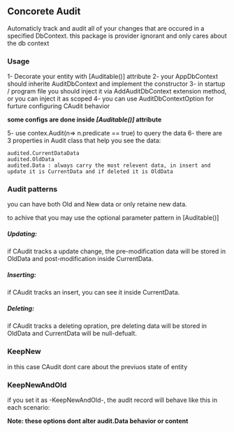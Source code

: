 ﻿## Concorete Audit
 Automaticly track and audit all of your changes that are occured in a specified DbContext.
 this package is provider ignorant and only cares about the db context

### Usage

1- Decorate your entity with [Auditable()] attribute
2- your AppDbContext should inherite AuditDbContext and implement the constructor
3- in startup / program file you should inject it via AddAuditDbContext extension method, or you can inject it as scoped
4- you can use AuditDbContextOption for furture configuring CAudit behavior

**some configs are done inside _[Auditable()]_ attribute**

5- use contex.Audit<entity>(n=> n.predicate == true) to query the data
6- there are 3 properties in Audit<entity> class that help you see the data:
```
audited.CurrentDataData 
audited.OldData 
audited.Data : always carry the most relevent data, in insert and update it is CurrentData and if deleted it is OldData
```
### Audit patterns

you can have both Old and New data or only retaine new data.

to achive that you may use the optional parameter pattern in [Auditable()]


##### Updating:
if CAudit tracks a update change, the pre-modification data will be stored in OldData and post-modification inside CurrentData.

##### Inserting:
if CAudit tracks an insert, you can see it inside CurrentData.

##### Deleting:
if CAudit tracks a deleting opration, pre deleting data will be stored in OldData and CurrentData will be null-defualt.

### KeepNew
in this case CAudit dont care about the previuos state of entity

### KeepNewAndOld
if you set it as -KeepNewAndOld-, the audit record will behave like this in each scenario:

**Note: these options dont alter audit.Data behavior or content**
